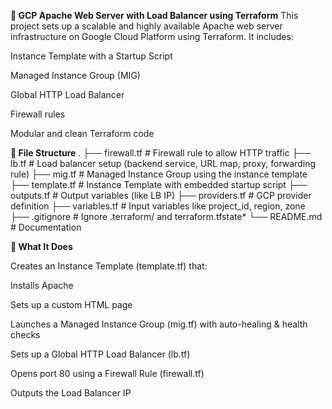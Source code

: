 **🚀 GCP Apache Web Server with Load Balancer using Terraform**
This project sets up a scalable and highly available Apache web server infrastructure on Google Cloud Platform using Terraform. It includes:

Instance Template with a Startup Script

Managed Instance Group (MIG)

Global HTTP Load Balancer

Firewall rules

Modular and clean Terraform code

**📁 File Structure**
.
├── firewall.tf         # Firewall rule to allow HTTP traffic
├── lb.tf               # Load balancer setup (backend service, URL map, proxy, forwarding rule)
├── mig.tf              # Managed Instance Group using the instance template
├── template.tf         # Instance Template with embedded startup script
├── outputs.tf          # Output variables (like LB IP)
├── providers.tf        # GCP provider definition
├── variables.tf        # Input variables like project_id, region, zone
├── .gitignore          # Ignore .terraform/ and terraform.tfstate*
└── README.md           # Documentation

**🧰 What It Does**

Creates an Instance Template (template.tf) that:

Installs Apache

Sets up a custom HTML page

Launches a Managed Instance Group (mig.tf) with auto-healing & health checks

Sets up a Global HTTP Load Balancer (lb.tf)

Opens port 80 using a Firewall Rule (firewall.tf)

Outputs the Load Balancer IP
